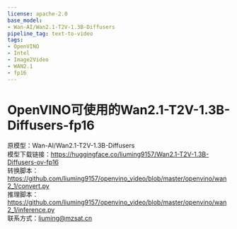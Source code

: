```yaml
---
license: apache-2.0
base_model:
- Wan-AI/Wan2.1-T2V-1.3B-Diffusers
pipeline_tag: text-to-video
tags:
- OpenVINO
- Intel
- Image2Video
- WAN2.1
- fp16
---
```

# OpenVINO可使用的Wan2.1-T2V-1.3B-Diffusers-fp16
原模型：Wan-AI/Wan2.1-T2V-1.3B-Diffusers  
模型下载链接：https://huggingface.co/liuming9157/Wan2.1-T2V-1.3B-Diffusers-ov-fp16  
转换脚本：https://github.com/liuming9157/openvino_video/blob/master/openvino/wan2_1/convert.py   
推理脚本：https://github.com/liuming9157/openvino_video/blob/master/openvino/wan2_1/inference.py  
联系方式：liuming@mzsat.cn  